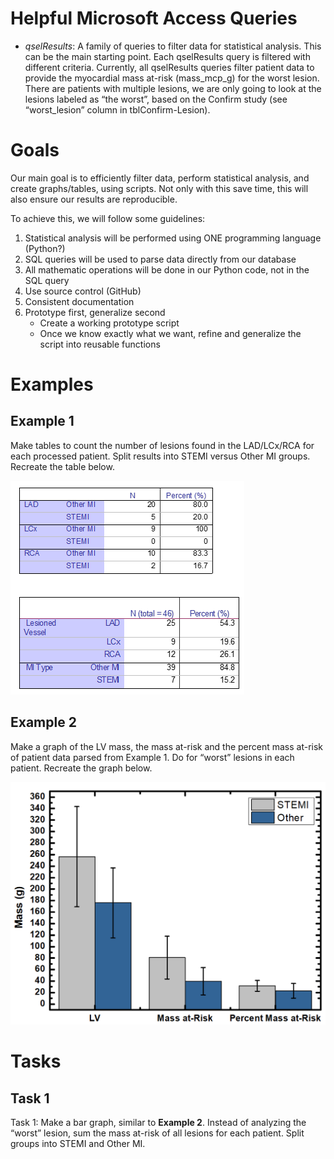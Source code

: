 # Helpful Microsoft Access Queries

- _qselResults_: A family of queries to filter data for statistical analysis.  This can be the main starting point.  Each qselResults query is filtered with different criteria.  Currently, all qselResults queries filter patient data to provide the myocardial mass at-risk (mass_mcp_g) for the worst lesion.  There are patients with multiple lesions, we are only going to look at the lesions labeled as “the worst”, based on the Confirm study (see “worst_lesion” column in tblConfirm-Lesion). 


# Goals

Our main goal is to efficiently filter data, perform statistical analysis, and create graphs/tables, using scripts.  Not only with this save time, this will also ensure our results are reproducible.

To achieve this, we will follow some guidelines:

1.	Statistical analysis will be performed using ONE programming language (Python?)
1.	SQL queries will be used to parse data directly from our database
1.	All mathematic operations will be done in our Python code, not in the SQL query
1.	Use source control (GitHub)
1.	Consistent documentation
1.	Prototype first, generalize second
	-	Create a working prototype script
	-	Once we know exactly what we want, refine and generalize the script into reusable functions

# Examples
## Example 1
Make tables to count the number of lesions found in the LAD/LCx/RCA for each processed patient.  Split results into STEMI versus Other MI groups.  Recreate the table below.

![example1-tables](/readme-media/example1-tables.png)


## Example 2
Make a graph of the LV mass, the mass at-risk and the percent mass at-risk of patient data parsed from Example 1.  Do for “worst” lesions in each patient.  Recreate the graph below.

![example2-bargraph](/readme-media/example2-bargraph.png)


# Tasks
## Task 1
Task 1:  Make a bar graph, similar to __Example 2__.  Instead of analyzing the “worst” lesion, sum the mass at-risk of all lesions for each patient.  Split groups into STEMI and Other MI.

